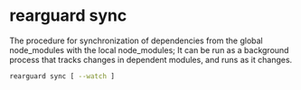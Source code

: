 # rearguard sync

The procedure for synchronization of dependencies from the global node_modules with the local node_modules;
It can be run as a background process that tracks changes in dependent modules, and runs as it changes.

```bash
rearguard sync [ --watch ]
```
